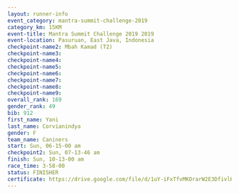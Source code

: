 ```yaml
---
layout: runner-info 
event_category: mantra-summit-challenge-2019 
category_km: 15KM 
event-title: Mantra Summit Challenge 2019 2019 
event-location: Pasuruan, East Java, Indonesia 
checkpoint-name2: Mbah Kamad (T2) 
checkpoint-name3: 
checkpoint-name4: 
checkpoint-name5: 
checkpoint-name6: 
checkpoint-name7: 
checkpoint-name8: 
checkpoint-name9: 
overall_rank: 169
gender_rank: 49
bib: 912
first_name: Yani
last_name: Corvianindya
gender: F
team_name: Caniners
start: Sun, 06-15-00 am
checkpoint2: Sun, 07-13-46 am
finish: Sun, 10-13-00 am
race_time: 3-58-00
status: FINISHER
certificate: https://drive.google.com/file/d/1uY-iFxTfvMKOrarW2E3DfivlH4u9M7aW/view?usp=sharing
---
```

